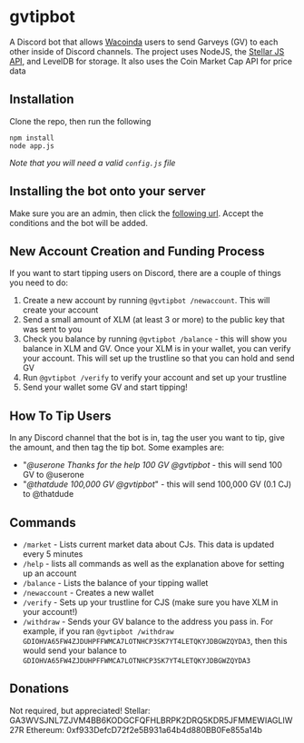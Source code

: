 # gvtipbot
A Discord bot that allows [Wacoinda](https://wacoinda.com/#!/) users to send Garveys (GV) to each other inside of Discord channels. The project uses NodeJS, the [Stellar JS API](https://github.com/stellar/js-stellar-sdk), and LevelDB for storage. It also uses the Coin Market Cap API for price data

## Installation
Clone the repo, then run the following
```
npm install
node app.js
```
*Note that you will need a valid `config.js` file*

## Installing the bot onto your server
Make sure you are an admin, then click the [following url](https://discordapp.com/oauth2/authorize?client_id=503515179041030155&scope=bot). Accept the conditions and the bot will be added.

## New Account Creation and Funding Process
If you want to start tipping users on Discord, there are a couple of things you need to do:

1. Create a new account by running `@gvtipbot /newaccount`. This will create your account
2. Send a small amount of XLM (at least 3 or more) to the public key that was sent to you
3. Check you balance by running `@gvtipbot /balance` - this will show you balance in XLM and GV. Once your XLM is in your wallet, you can verify your account. This will set up the trustline so that you can hold and send GV
4. Run `@gvtipbot /verify` to verify your account and set up your trustline
5. Send your wallet some GV and start tipping!

## How To Tip Users
In any Discord channel that the bot is in, tag the user you want to tip, give the amount, and then tag the tip bot. Some examples are:

- "*@userone Thanks for the help 100 GV @gvtipbot* - this will send 100 GV to @userone
- "*@thatdude 100,000 GV @gvtipbot*" - this will send 100,000 GV (0.1 CJ) to @thatdude

## Commands
- `/market` - Lists current market data about CJs. This data is updated every 5 minutes
- `/help` - lists all commands as well as the explanation above for setting up an account
- `/balance` - Lists the balance of your tipping wallet
- `/newaccount` - Creates a new wallet
- `/verify` - Sets up your trustline for CJS (make sure you have XLM in your account!)
- `/withdraw` - Sends your GV balance to the address you pass in. For example, if you ran `@gvtipbot /withdraw GDIOHVA65FW4ZJDUHPFFWMCA7LOTNHCP3SK7YT4LETQKYJDBGWZQYDA3`, then this would send your balance to `GDIOHVA65FW4ZJDUHPFFWMCA7LOTNHCP3SK7YT4LETQKYJDBGWZQYDA3`

## Donations
Not required, but appreciated!
Stellar: GA3WVSJNL7ZJVM4BB6KODGCFQFHLBRPK2DRQ5KDR5JFMMEWIAGLIW27R
Ethereum: 0xf933DefcD72f2e5B931a64b4d880BB0Fe855a14b